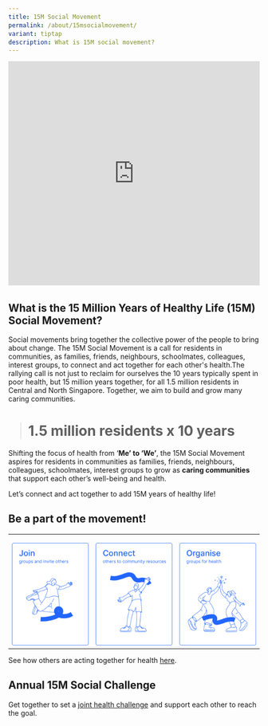 ```yaml
---
title: 15M Social Movement
permalink: /about/15msocialmovement/
variant: tiptap
description: What is 15M social movement?
---
```

<div class="iframe-wrapper">
<iframe height="450" width="100%" allowfullscreen="true" frameborder="0" src="https://www.youtube.com/embed/q2Vj8XCEm1Q?si=IxVlLSYRuM2LEPPW"></iframe>
</div>
<h2>What is the 15 Million Years of Healthy Life (15M) Social Movement?</h2>
<p>Social movements bring together the collective power of the people to
bring about change​. The 15M Social Movement is a call for residents in
communities, as families, friends, neighbours, schoolmates, colleagues,
interest groups, to connect and act together for each other's health.​
The rallying call is not just to reclaim for ourselves the 10 years typically
spent in poor health, but 15 million years together, for all 1.5 million
residents in Central and North​ Singapore. Together, we aim to build and
grow many caring communities.</p>
<blockquote>
<h1><strong>1.5 million residents x 10 years</strong></h1>
</blockquote>
<p>Shifting the focus of health from ‘<strong>Me’ to ‘We’</strong>, the 15M
Social Movement aspires for residents in communities as families, friends,
neighbours, colleagues, schoolmates, interest groups to grow as <strong>caring communities </strong>that
support each other’s well-being and health.</p>
<p>Let’s connect and act together to add 15M years of healthy life!</p>
<h2>Be a part of the movement!</h2>
<table style="minWidth: 75px">
<colgroup>
<col>
<col>
<col>
</colgroup>
<tbody>
<tr>
<th rowspan="1" colspan="1">
<p></p>
<div class="isomer-image-wrapper">
<img style="width: 100%" height="auto" width="100%" alt="Join groups and invite others" src="/images/Join_2.png">
</div>
</th>
<th rowspan="1" colspan="1">
<p></p>
<div class="isomer-image-wrapper">
<img style="width: 100%" height="auto" width="100%" alt="" src="/images/Connect_2.png">
</div>
</th>
<th rowspan="1" colspan="1">
<p></p>
<div class="isomer-image-wrapper">
<img style="width: 100%" height="auto" width="100%" alt="Organise groups for health" src="/images/Organise_2.png">
</div>
</th>
</tr>
</tbody>
</table>
<p>See how others are acting together for health <a href="/stories" rel="noopener nofollow" target="_blank">here</a>.</p>
<h2>Annual 15M Social Challenge</h2>
<p>Get together to set a <a href="/15m-social-challenge" rel="noopener nofollow" target="_blank">joint health challenge</a> and
support each other to reach the goal.</p>
<p></p>
